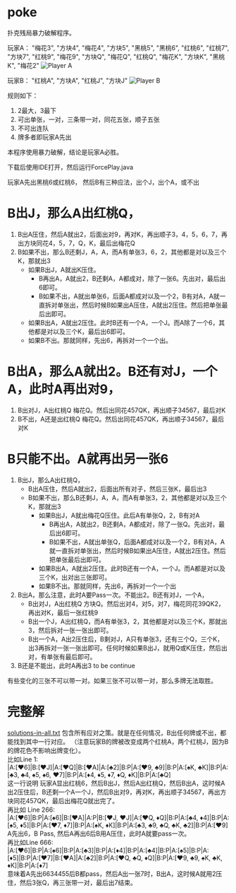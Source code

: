 # poke
扑克残局暴力破解程序。

玩家A：
"梅花3", "方块4", "梅花4", "方块5", "黑桃5", "黑桃6", "红桃6", "红桃7", "方块7", 
"红桃9", "梅花9", "方块Q", "梅花Q", "红桃Q", "梅花K", "方块K", "黑桃K", "梅花2"
![Player A](https://github.com/anguo-wenz/poke/raw/master/PlayerA-sn.jpg)

玩家B：
"红桃A", "方块A", "红桃J", "方块J"
![Player B](https://github.com/anguo-wenz/poke/raw/master/PlayerB-sn.jpg)

规则如下：
1. 2最大，3最下
2. 可出单张，一对，三条带一对，同花五张，顺子五张
3. 不可出连队
4. 牌多者即玩家A先出

本程序使用暴力破解，结论是玩家A必胜。

下载后使用IDE打开，然后运行ForcePlay.java

玩家A先出黑桃6或红桃6， 然后B有三种应法，出个J，出个A，或不出

# B出J，那么A出红桃Q，
1. B出A压住，然后A就出2，后面出对9，再对K，再出顺子3，4，5，6，7，再出方块同花4，5，7，Q，K，最后出梅花Q
2. B如果不出，那么B还剩J，A，A，而A有单张3，6，2，其他都是对以及三个K，那就出3
    - 如果B出J，A就出K压住。
        - B再出A，A就出2，B还剩A，A都成对，除了一张6。先出对，最后出6即可。
        - B如果不出，A就出单张6，后面A都成对以及一个2，B有对A，A就一直拆对单张出，然后时候B如果出A压住，A就出2压住。然后把单张最后出即可。
    - 如果B出A，A就出2压住。此时B还有一个A，一个J。而A除了一个6，其他都是对以及三个K，最后出6即可。
    - 如果B不出。那就同样，先出6，再拆对一个一个出。

# B出A，那么A就出2。B还有对J，一个A，此时A再出对9，
1. B出对J，A出红桃Q 梅花Q。然后出同花457QK，再出顺子34567，最后对K
2. B不出，A还是出红桃Q 梅花Q。然后出同花457QK，再出顺子34567，最后对K

# B只能不出。A就再出另一张6
1. B出J，那么A出红桃Q，
    - B出A压住，然后A就出2，后面出所有对子，然后三张K，最后出3
    - B如果不出，那么B还剩J，A，A，而A有单张3，2，其他都是对以及三个K，那就出3
        - 如果B出J，A就出梅花Q压住。此后A有单张Q，2，B有对A
            - B再出A，A就出2，B还剩A，A都成对，除了一张Q。先出对，最后出6即可。
            - B如果不出，A就出单张Q，后面A都成对以及一个2，B有对A，A就一直拆对单张出，然后时候B如果出A压住，A就出2压住。然后把单张最后出即可。
        - 如果B出A，A就出2压住。此时B还有一个A，一个J。而A都是对以及三个K，出对出三张即可。
        - 如果B不出。那就同样，先出6，再拆对一个一个出
2. B出A，那么注意，此时A要Pass一次。不能出2。B还有对J，一个A，
    - B出对J，A出红桃Q 方块Q。然后出对4，对5，对7，梅花同花39QK2，再出对K，最后一张红桃9
    - B出一个J，A出红桃Q，而A有单张3，2，其他都是对以及三个K，那就出3，然后拆对一张一张出即可。
    - B出一个A，A出2压住后，B剩对J，A只有单张3，还有三个Q，三个K，出3再拆对一张一张出即可。任何时候如果B出J，就用Q或K压住，然后出对，有单张有最后即可。
3. B还是不能出，此时A再出3
 to be continue

有些变化的三张不可以带一对。如果三张不可以带一对，那么多牌无法取胜。

# 完整解
[solutions-in-all.txt](solutions-in-all.txt)
包含所有应对之策。就是在任何情况，B出任何牌或不出，都能找到其中一行对应。
（注意玩家B的牌被改变成两个红桃A，两个红桃J，因为B的牌花色不影响出牌变化）。 </br>
比如Line 1: </br>
|A:[♥6]|B:[♥J]|A:[♥Q]|B:[♥A]|A:[♣2]|B:P|A:[♥9, ♣9]|B:P|A:[♠K, ♣K]|B:P|A:[♣3, ♣4, ♠5, ♠6, ♥7]|B:P|A:[♦4, ♦5, ♦7, ♦Q, ♦K]|B:P|A:[♣Q] </br>
这一行说明
玩家A显出红桃6，然后B出J，然后A出红桃Q，然后B出A，这时候A出2压住后，B还剩一个A一个J，然后B出对9，再对K，再出顺子34567，再出方块同花457QK，最后出梅花Q就出完了。</br>
再比如 Line 266: </br>
|A:[♥6]|B:P|A:[♠6]|B:[♥A]|A:P|B:[♥J, ♥J]|A:[♥Q, ♦Q]|B:P|A:[♣4, ♦4]|B:P|A:[♠5, ♦5]|B:P|A:[♥7, ♦7]|B:P|A:[♠K, ♦K]|B:P|A:[♣3, ♣9, ♣Q, ♣K, ♣2]|B:P|A:[♥9] </br>
A先出6，B Pass, 然后A再出6后B用A压住，此时A就要pass一次。</br>
再比如Line 666: </br>
|A:[♥6]|B:P|A:[♠6]|B:P|A:[♣3]|B:P|A:[♦4]|B:P|A:[♣4]|B:P|A:[♠5]|B:P|A:[♦5]|B:P|A:[♥7]|B:[♥A]|A:[♣2]|B:P|A:[♥Q, ♣Q, ♦Q]|B:P|A:[♥9, ♣9, ♠K, ♣K, ♦K]|B:P|A:[♦7] </br>
意味着A先出6634455后B都pass，然后A出一张7时，B出A，这时候A就用2压住，然后3张Q，再三张带一对，最后出7结束。</br>
